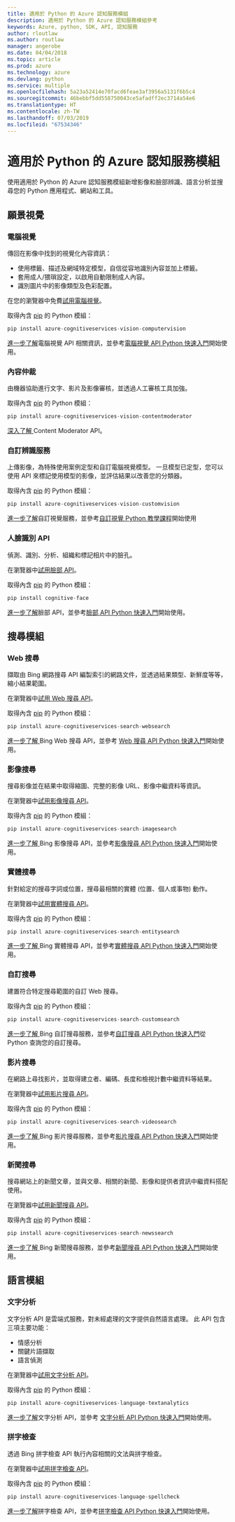 ```yaml
---
title: 適用於 Python 的 Azure 認知服務模組
description: 適用於 Python 的 Azure 認知服務模組參考
keywords: Azure, python, SDK, API, 認知服務
author: rloutlaw
ms.author: routlaw
manager: angerobe
ms.date: 04/04/2018
ms.topic: article
ms.prod: azure
ms.technology: azure
ms.devlang: python
ms.service: multiple
ms.openlocfilehash: 5a23a52414e70facd6feae3af3956a5131f6b5c4
ms.sourcegitcommit: 46bebbf5dd558750043ce5afadff2ec3714a54e6
ms.translationtype: HT
ms.contentlocale: zh-TW
ms.lasthandoff: 07/03/2019
ms.locfileid: "67534346"
---
```

# <a name="azure-cognitive-services-modules-for-python"></a>適用於 Python 的 Azure 認知服務模組

使用適用於 Python 的 Azure 認知服務模組新增影像和臉部辨識、語言分析並搜尋您的 Python 應用程式、網站和工具。

## <a name="vision-modules"></a>願景視覺

### <a name="computer-vision"></a>電腦視覺 

傳回在影像中找到的視覺化內容資訊：

- 使用標籤、描述及網域特定模型，自信從容地識別內容並加上標籤。
- 套用成人/猥瑣設定，以啟用自動限制成人內容。
- 識別圖片中的影像類型及色彩配置。

在您的瀏覽器中免費[試用電腦視覺](https://azure.microsoft.com/en-us/services/cognitive-services/computer-vision/)。

取得內含 [pip](https://pip.pypa.io/en/stable/quickstart/) 的 Python 模組：

```python
pip install azure-cognitiveservices-vision-computervision
```

[進一步了解](/azure/cognitive-services/computer-vision/home)電腦視覺 API 相關資訊，並參考[電腦視覺 API Python 快速入門](/azure/cognitive-services/computer-vision/quickstarts/python)開始使用。

### <a name="content-moderator"></a>內容仲裁

由機器協助進行文字、影片及影像審核，並透過人工審核工具加強。

取得內含 [pip](https://pip.pypa.io/en/stable/quickstart/) 的 Python 模組：

```python
pip install azure-cognitiveservices-vision-contentmoderator
```

[深入了解 ](/azure/cognitive-services/content-moderator/overview)Content Moderator API。

### <a name="custom-vision-service"></a>自訂辨識服務

上傳影像，為特殊使用案例定型和自訂電腦視覺模型。 一旦模型已定型，您可以使用 API 來標記使用模型的影像，並評估結果以改善您的分類器。

取得內含 [pip](https://pip.pypa.io/en/stable/quickstart/) 的 Python 模組：

```python
pip install azure-cognitiveservices-vision-customvision
```

[進一步了解](/azure/cognitive-services/Custom-Vision-Service/home)自訂視覺服務，並參考[自訂視覺 Python 教學課程](/azure/cognitive-services/Custom-Vision-Service/python-tutorial)開始使用

### <a name="face-api"></a>人臉識別 API

偵測、識別、分析、組織和標記相片中的臉孔。 

在瀏覽器中[試用臉部 API](https://azure.microsoft.com/en-us/services/cognitive-services/face/)。

取得內含 [pip](https://pip.pypa.io/en/stable/quickstart/) 的 Python 模組：

```python
pip install cognitive-face
```

[進一步了解](/azure/cognitive-services/face/overview)臉部 API，並參考[臉部 API Python 快速入門](/azure/cognitive-services/Face/Tutorials/FaceAPIinPythonTutorial)開始使用。

## <a name="search-modules"></a>搜尋模組

### <a name="web-search"></a>Web 搜尋

擷取由 Bing 網路搜尋 API 編製索引的網路文件，並透過結果類型、新鮮度等等，縮小結果範圍。 

在瀏覽器中[試用 Web 搜尋 API](https://azure.microsoft.com/en-us/services/cognitive-services/bing-web-search-api/)。

取得內含 [pip](https://pip.pypa.io/en/stable/quickstart/) 的 Python 模組：

```python
pip install azure-cognitiveservices-search-websearch
```

[進一步了解 ](/azure/cognitive-services/bing-web-search/overview)Bing Web 搜尋 API，並參考 [Web 搜尋 API Python 快速入門](/azure/cognitive-services/bing-web-search/quickstarts/python)開始使用。

### <a name="image-search"></a>影像搜尋

搜尋影像並在結果中取得縮圖、完整的影像 URL、影像中繼資料等資訊。

在瀏覽器中[試用影像搜尋 API](https://azure.microsoft.com/en-us/services/cognitive-services/bing-image-search-api/)。

取得內含 [pip](https://pip.pypa.io/en/stable/quickstart/) 的 Python 模組：

```python
pip install azure-cognitiveservices-search-imagesearch
```

[進一步了解 ](/azure/cognitive-services/bing-image-search/overview)Bing 影像搜尋 API，並參考[影像搜尋 API Python 快速入門](/azure/cognitive-services/bing-image-search/quickstarts/python)開始使用。


### <a name="entity-search"></a>實體搜尋

針對給定的搜尋字詞或位置，搜尋最相關的實體 (位置、個人或事物) 動作。

在瀏覽器中[試用實體搜尋 API](https://azure.microsoft.com/services/cognitive-services/bing-entity-search-api/)。

取得內含 [pip](https://pip.pypa.io/en/stable/quickstart/) 的 Python 模組：

```python
pip install azure-cognitiveservices-search-entitysearch
```

[進一步了解 ](/azure/cognitive-services/bing-entities-search/search-the-web)Bing 實體搜尋 API，並參考[實體搜尋 API Python 快速入門](/azure/cognitive-services/bing-entities-search/quickstarts/python)開始使用。

### <a name="custom-search"></a>自訂搜尋

建置符合特定搜尋範圍的自訂 Web 搜尋。

取得內含 [pip](https://pip.pypa.io/en/stable/quickstart/) 的 Python 模組：

```python
pip install azure-cognitiveservices-search-customsearch
```

[進一步了解 ](/azure/cognitive-services/bing-custom-search/)Bing 自訂搜尋服務，並參考[自訂搜尋 API Python 快速入門](/azure/cognitive-services/bing-custom-search/call-endpoint-python)從 Python 查詢您的自訂搜尋。

### <a name="video-search"></a>影片搜尋

在網路上尋找影片，並取得建立者、編碼、長度和檢視計數中繼資料等結果。

在瀏覽器中[試用影片搜尋 API](https://azure.microsoft.com/services/cognitive-services/bing-video-search-api/)。

取得內含 [pip](https://pip.pypa.io/en/stable/quickstart/) 的 Python 模組：

```python
pip install azure-cognitiveservices-search-videosearch
```

[進一步了解 ](/azure/cognitive-services/bing-video-search/search-the-web)Bing 影片搜尋服務，並參考[影片搜尋 API Python 快速入門](/azure/cognitive-services/bing-video-search/python)開始使用。


### <a name="news-search"></a>新聞搜尋

搜尋網站上的新聞文章，並與文章、相關的新聞、影像和提供者資訊中繼資料搭配使用。

在瀏覽器中[試用新聞搜尋 API](https://azure.microsoft.com/services/cognitive-services/bing-news-search-api/)。

取得內含 [pip](https://pip.pypa.io/en/stable/quickstart/) 的 Python 模組：

```python
pip install azure-cognitiveservices-search-newssearch
```

[進一步了解 ](/azure/cognitive-services/bing-news-search/search-the-web)Bing 新聞搜尋服務，並參考[新聞搜尋 API Python 快速入門](/azure/cognitive-services/bing-news-search/python)開始使用。


## <a name="language-modules"></a>語言模組

### <a name="text-analytics"></a>文字分析 

文字分析 API 是雲端式服務，對未經處理的文字提供自然語言處理。 此 API 包含三項主要功能：

- 情感分析
- 關鍵片語擷取
- 語言偵測

在瀏覽器中[試用文字分析 API](https://azure.microsoft.com/en-us/services/cognitive-services/text-analytics/)。

取得內含 [pip](https://pip.pypa.io/en/stable/quickstart/) 的 Python 模組：

```python
pip install azure-cognitiveservices-language-textanalytics
```

[進一步了解](/azure/cognitive-services/text-analytics/overview)文字分析 API，並參考 [文字分析 API Python 快速入門](/azure/cognitive-services/text-analytics/quickstarts/python)開始使用。


### <a name="spell-check"></a>拼字檢查

透過 Bing 拼字檢查 API 執行內容相關的文法與拼字檢查。

在瀏覽器中[試用拼字檢查 API](https://azure.microsoft.com/en-us/services/cognitive-services/spell-check/)。

取得內含 [pip](https://pip.pypa.io/en/stable/quickstart/) 的 Python 模組：

```python
pip install azure-cognitiveservices-language-spellcheck
```

[進一步了解](/azure/cognitive-services/bing-spell-check/proof-text)拼字檢查 API，並參考[拼字檢查 API Python 快速入門](/azure/cognitive-services/bing-spell-check/quickstarts/python)開始使用。

